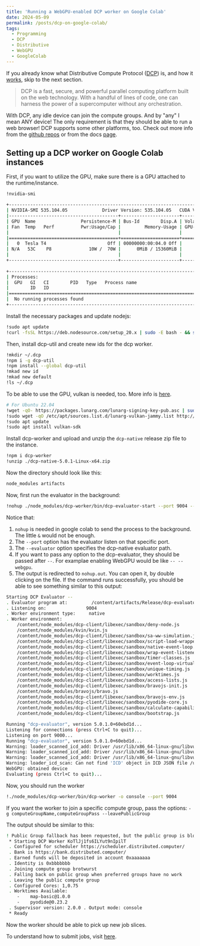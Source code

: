 ```yaml
---
title: 'Running a WebGPU-enabled DCP worker on Google Colab'
date: 2024-05-09
permalink: /posts/dcp-on-google-colab/
tags:
  - Programming
  - DCP
  - Distributive
  - WebGPU
  - GoogleColab
---
```


If you already know what Distributive Compute Protocol ([DCP](https://distributive.network/)) is, and how it [works](https://docs.dcp.dev/), skip to the next section.

> DCP is a fast, secure, and powerful parallel computing platform built on the web technology. With a handful of lines of code, one can harness the power of a supercomputer without any orchestration.

With DCP, any idle device can join the compute groups. And by "any" I mean ANY device! The only requirement is that they should be able to run a web browser! DCP supports some other platforms, too. Check out more info from the [github repos](https://github.com/Distributive-Network/) or from the docs [page](https://docs.dcp.dev/).

## Setting up a DCP worker on Google Colab instances

First, if you want to utilize the GPU, make sure there is a GPU attached to the runtime/instance.

```bash
!nvidia-smi

+---------------------------------------------------------------------------------------+
| NVIDIA-SMI 535.104.05             Driver Version: 535.104.05   CUDA Version: 12.2     |
|-----------------------------------------+----------------------+----------------------+
| GPU  Name                 Persistence-M | Bus-Id        Disp.A | Volatile Uncorr. ECC |
| Fan  Temp   Perf          Pwr:Usage/Cap |         Memory-Usage | GPU-Util  Compute M. |
|                                         |                      |               MIG M. |
|=========================================+======================+======================|
|   0  Tesla T4                       Off | 00000000:00:04.0 Off |                    0 |
| N/A   53C    P8              10W /  70W |      0MiB / 15360MiB |      0%      Default |
|                                         |                      |                  N/A |
+-----------------------------------------+----------------------+----------------------+
                                                                                         
+---------------------------------------------------------------------------------------+
| Processes:                                                                            |
|  GPU   GI   CI        PID   Type   Process name                            GPU Memory |
|        ID   ID                                                             Usage      |
|=======================================================================================|
|  No running processes found                                                           |
+---------------------------------------------------------------------------------------+
```

Install the necessary packages and update nodejs:

```bash
!sudo apt update
!curl -fsSL https://deb.nodesource.com/setup_20.x | sudo -E bash - && sudo apt-get install -y nodejs
```

Then, install dcp-util and create new ids for the dcp worker.

```bash
!mkdir ~/.dcp
!npm i -g dcp-util
!npm install --global dcp-util
!mkad new id
!mkad new default
!ls ~/.dcp
```

To be able to use the GPU, vulkan is needed, too.
More info is [here](https://vulkan.lunarg.com/doc/view/latest/linux/getting_started_ubuntu.html).

```bash
# For Ubuntu 22.04
!wget -qO- https://packages.lunarg.com/lunarg-signing-key-pub.asc | sudo tee /etc/apt/trusted.gpg.d/lunarg.asc
!sudo wget -qO /etc/apt/sources.list.d/lunarg-vulkan-jammy.list http://packages.lunarg.com/vulkan/lunarg-vulkan-jammy.list
!sudo apt update
!sudo apt install vulkan-sdk
```

Install dcp-worker and upload and unzip the `dcp-native` release zip file to the instance.

```bash
!npm i dcp-worker
!unzip ./dcp-native-5.0.1-Linux-x64.zip
```

Now the directory should look like this:

```bash
node_modules artifacts
```

Now, first run the evaluator in the background:

```bash
!nohup ./node_modules/dcp-worker/bin/dcp-evaluator-start --port 9004 --evaluator ./artifacts/Release/dcp-evaluator -- --webgpu &
```

Notice that:

1. `nohup` is needed in google colab to send the process to the background. The little `&` would not be enough.
2. The `--port` option has the evaluator listen on that specific port.
3. The `--evaluator` option specifies the dcp-native evaluator path.
4. If you want to pass any option to the dcp-evaluator, they should be passed after `--`. For examplae enabling WebGPU would be like `-- --webgpu`.
5. The output is redirected to `nohup.out`. You can open it, by double clicking on the file. If the command runs successfully, you should be able to see something similar to this output:

```bash
Starting DCP Evaluator -- 
. Evaluator program at:         /content/artifacts/Release/dcp-evaluator
. Listening on:               9004
. Worker environment type:     native
. Worker environment:      
    /content/node_modules/dcp-client/libexec/sandbox/deny-node.js
    /content/node_modules/kvin/kvin.js
    /content/node_modules/dcp-client/libexec/sandbox/sa-ww-simulation.js
    /content/node_modules/dcp-client/libexec/sandbox/script-load-wrapper.js
    /content/node_modules/dcp-client/libexec/sandbox/native-event-loop.js
    /content/node_modules/dcp-client/libexec/sandbox/wrap-event-listeners.js
    /content/node_modules/dcp-client/libexec/sandbox/timer-classes.js
    /content/node_modules/dcp-client/libexec/sandbox/event-loop-virtualization.js
    /content/node_modules/dcp-client/libexec/sandbox/unique-timing.js
    /content/node_modules/dcp-client/libexec/sandbox/worktimes.js
    /content/node_modules/dcp-client/libexec/sandbox/access-lists.js
    /content/node_modules/dcp-client/libexec/sandbox/bravojs-init.js
    /content/node_modules/bravojs/bravo.js
    /content/node_modules/dcp-client/libexec/sandbox/bravojs-env.js
    /content/node_modules/dcp-client/libexec/sandbox/pyodide-core.js
    /content/node_modules/dcp-client/libexec/sandbox/calculate-capabilities.js
    /content/node_modules/dcp-client/libexec/sandbox/bootstrap.js

Running "dcp-evaluator", version 5.0.1.0+60ebd1d...
Listening for connections (press Ctrl+C to quit)...
Listening on port 9000...
Running "dcp-evaluator", version 5.0.1.0+60ebd1d...
Warning: loader_scanned_icd_add: Driver /usr/lib/x86_64-linux-gnu/libvulkan_lvp.so supports Vulkan 1.1, but only supports loader interface version 4. Interface version 5 or newer required to support this version of Vulkan (Policy #LDP_DRIVER_7)
Warning: loader_scanned_icd_add: Driver /usr/lib/x86_64-linux-gnu/libvulkan_radeon.so supports Vulkan 1.2, but only supports loader interface version 4. Interface version 5 or newer required to support this version of Vulkan (Policy #LDP_DRIVER_7)
Warning: loader_scanned_icd_add: Driver /usr/lib/x86_64-linux-gnu/libvulkan_intel.so supports Vulkan 1.2, but only supports loader interface version 4. Interface version 5 or newer required to support this version of Vulkan (Policy #LDP_DRIVER_7)
Warning: loader_icd_scan: Can not find 'ICD' object in ICD JSON file /usr/share/vulkan/icd.d/nvidia_layers.json.  Skipping ICD JSON
WebGPU: obtained device
Evaluating (press Ctrl+C to quit)...
```

Now, you should run the worker

```bash
!./node_modules/dcp-worker/bin/dcp-worker -o console --port 9004
```

If you want the worker to join a specific compute group, pass the options:
`-g computeGroupName,computeGroupPass --leavePublicGroup`

The output should be similar to this:

```bash
! Public Group fallback has been requested, but the public group is blocked by local configuration
 * Starting DCP Worker KoTlJj1fs6ILYut9nIpilT
 . Configured for scheduler https://scheduler.distributed.computer/
 . Bank is https://bank.distributed.computer/
 . Earned funds will be deposited in account 0xaaaaaaa
 . Identity is 0xbbbbbbb
 . Joining compute group brotwurst
 . Falling back on public group when preferred groups have no work
 . Leaving the public compute group
 . Configured Cores: 1,0.75
 . Worktimes Available:
    -    map-basic@1.0.0
    -    pyodide@0.23.2
 . Supervisor version: 2.0.0 . Output mode: console
 * Ready
```

Now the worker should be able to pick up new job slices.

To understand how to submit jobs, visit [here](https://docs.dcp.dev/).
